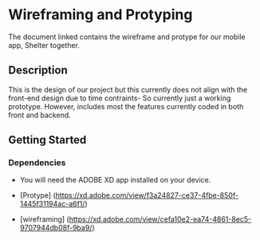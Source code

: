 # Wireframing and Protyping

The document linked contains the wireframe and protype for our mobile app, Shelter together.

## Description

This is the design of our project but this currently does not align with the front-end design due to time contraints- So currently just a working prototype. However, includes most the features currently coded in both front and backend.

## Getting Started

### Dependencies

- You will need the ADOBE XD app installed on your device.

- [Protype] (https://xd.adobe.com/view/f3a24827-ce37-4fbe-850f-1445f31194ac-a6f1/)
- [wireframing] (https://xd.adobe.com/view/cefa10e2-ea74-4861-8ec5-9707944db08f-9ba9/)
